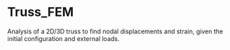 # Truss_FEM
Analysis of a 2D/3D truss to find nodal displacements and strain, given the initial configuration and external loads.
